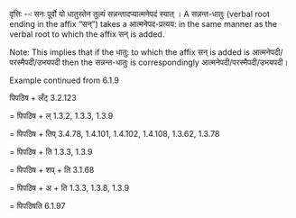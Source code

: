 

वृत्तिः --ः सनः पूर्वो यो धातुस्तेन तुल्यं सन्नन्तादप्यात्मनेपदं स्यात् । A सन्नन्त-धातुः (verbal root ending in the affix “सन्”) takes a आत्मनेपद-प्रत्यय: in the same manner as the verbal root to which the affix सन् is added.

Note: This implies that if the धातु: to which the affix सन् is added is आत्मनेपदी/परस्मैपदी/उभयपदी then the सन्नन्त-धातुः is correspondingly आत्मनेपदी/परस्मैपदी/उभयपदी।


Example continued from 6.1.9

पिपठिष + लँट् 3.2.123

= पिपठिष + ल् 1.3.2, 1.3.3, 1.3.9

= पिपठिष + तिप् 3.4.78, 1.4.101, 1.4.102, 1.4.108, 1.3.62, 1.3.78

= पिपठिष + ति 1.3.3, 1.3.9

= पिपठिष + शप् + ति 3.1.68

= पिपठिष + अ + ति 1.3.3, 1.3.8, 1.3.9

= पिपठिषति 6.1.97

